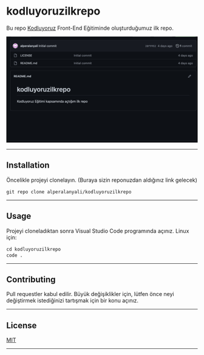 # kodluyoruzilkrepo

Bu repo [Kodluyoruz](https://www.kodluyoruz.org/) Front-End Eğitiminde oluşturduğumuz ilk repo.


![](https://github.com/alperalanyali/kodluyoruzilkrepo/blob/main/GithubRepoEkran.jpg?raw=true)

---

## Installation
Öncelikle projeyi clonelayın. (Buraya sizin reponuzdan aldığınız link gelecek)
```
git repo clone alperalanyali/kodluyoruzilkrepo
```
---

## Usage
Projeyi cloneladıktan sonra Visual Studio Code programında açınız.
Linux için:
```
cd kodluyoruzilkrepo
code .
```
---


## Contributing

Pull requestler kabul edilir. Büyük değişiklikler için, lütfen önce neyi değiştirmek istediğinizi tartışmak için bir konu açınız.

---

## License
[MIT](https://choosealicense.com/licenses/mit/)

---
